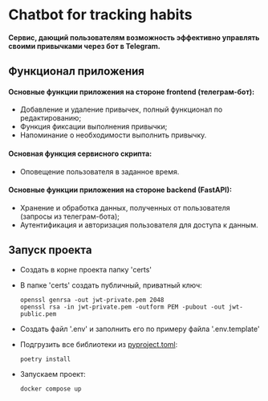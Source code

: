# Chatbot for tracking habits

#### Сервис, дающий пользователям возможность эффективно управлять своими привычками через бот в Telegram.

## Функционал приложения

#### Основные функции приложения на стороне frontend (телеграм-бот):

* Добавление и удаление привычек, полный функционал по редактированию;
* Функция фиксации выполнения привычки;
* Напоминание о необходимости выполнить привычку.

#### Основная функция сервисного скрипта:

* Оповещение пользователя в заданное время.

#### Основные функции приложения на стороне backend (FastAPI):

* Хранение и обработка данных, полученных от пользователя (запросы из телеграм-бота);
* Аутентификация и авторизация пользователя для доступа к данным.


## Запуск проекта

* Создать в корне проекта папку 'certs'
* В папке 'certs' создать публичный, приватный ключ:

      openssl genrsa -out jwt-private.pem 2048
      openssl rsa -in jwt-private.pem -outform PEM -pubout -out jwt-public.pem

* Создать файл '.env' и заполнить его по примеру файла '.env.template'
* Подгрузить все библиотеки из [pyproject.toml](pyproject.toml):

      poetry install

* Запускаем проект:

      docker compose up